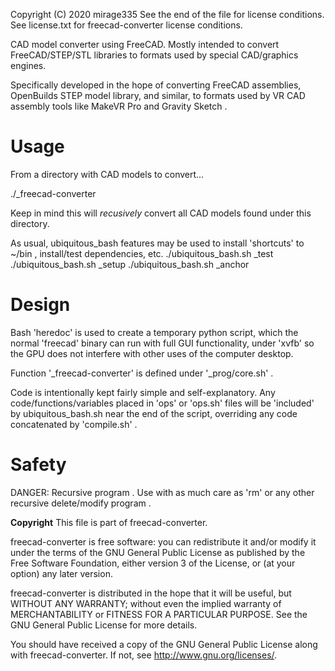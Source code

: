 Copyright (C) 2020 mirage335
See the end of the file for license conditions.
See license.txt for freecad-converter license conditions.

CAD model converter using FreeCAD. Mostly intended to convert FreeCAD/STEP/STL libraries to formats used by special CAD/graphics engines.

Specifically developed in the hope of converting FreeCAD assemblies, OpenBuilds STEP model library, and similar, to formats used by VR CAD assembly tools like MakeVR Pro and Gravity Sketch .

# Usage

From a directory with CAD models to convert...

./_freecad-converter

Keep in mind this will *recusively* convert all CAD models found under this directory.

As usual, ubiquitous_bash features may be used to install 'shortcuts' to ~/bin , install/test dependencies, etc.
./ubiquitous_bash.sh _test
./ubiquitous_bash.sh _setup
./ubiquitous_bash.sh _anchor

# Design

Bash 'heredoc' is used to create a temporary python script, which the normal 'freecad' binary can run with full GUI functionality, under 'xvfb' so the GPU does not interfere with other uses of the computer desktop.

Function '_freecad-converter' is defined under '_prog/core.sh' .

Code is intentionally kept fairly simple and self-explanatory. Any code/functions/variables placed in 'ops' or 'ops.sh' files will be 'included' by ubiquitous_bash.sh near the end of the script, overriding any code concatenated by 'compile.sh' .


# Safety

DANGER: Recursive program . Use with as much care as 'rm' or any other recursive delete/modify program .


__Copyright__
This file is part of freecad-converter.

freecad-converter is free software: you can redistribute it and/or modify
it under the terms of the GNU General Public License as published by
the Free Software Foundation, either version 3 of the License, or
(at your option) any later version.

freecad-converter is distributed in the hope that it will be useful,
but WITHOUT ANY WARRANTY; without even the implied warranty of
MERCHANTABILITY or FITNESS FOR A PARTICULAR PURPOSE.  See the
GNU General Public License for more details.

You should have received a copy of the GNU General Public License
along with freecad-converter.  If not, see <http://www.gnu.org/licenses/>.
